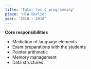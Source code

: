 ```yaml
---
title: 'Tutor for C programming'
place: 'HTW Berlin'
year: '2010 - 2010'
---
```


**Core responsibilities**
* Mediation of language elements
* Exam preparations with the students
* Pointer arithmetic
* Memory management
* Data structures

